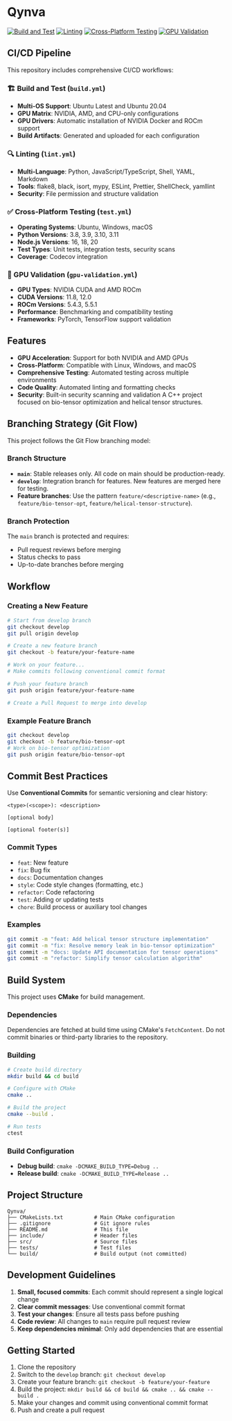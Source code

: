 # Qynva

[![Build and Test](https://github.com/AEWef2005/Qynva/actions/workflows/build.yml/badge.svg)](https://github.com/AEWef2005/Qynva/actions/workflows/build.yml)
[![Linting](https://github.com/AEWef2005/Qynva/actions/workflows/lint.yml/badge.svg)](https://github.com/AEWef2005/Qynva/actions/workflows/lint.yml)
[![Cross-Platform Testing](https://github.com/AEWef2005/Qynva/actions/workflows/test.yml/badge.svg)](https://github.com/AEWef2005/Qynva/actions/workflows/test.yml)
[![GPU Validation](https://github.com/AEWef2005/Qynva/actions/workflows/gpu-validation.yml/badge.svg)](https://github.com/AEWef2005/Qynva/actions/workflows/gpu-validation.yml)

## CI/CD Pipeline

This repository includes comprehensive CI/CD workflows:

### 🏗️ Build and Test (`build.yml`)
- **Multi-OS Support**: Ubuntu Latest and Ubuntu 20.04
- **GPU Matrix**: NVIDIA, AMD, and CPU-only configurations
- **GPU Drivers**: Automatic installation of NVIDIA Docker and ROCm support
- **Build Artifacts**: Generated and uploaded for each configuration

### 🔍 Linting (`lint.yml`)
- **Multi-Language**: Python, JavaScript/TypeScript, Shell, YAML, Markdown
- **Tools**: flake8, black, isort, mypy, ESLint, Prettier, ShellCheck, yamllint
- **Security**: File permission and structure validation

### ✅ Cross-Platform Testing (`test.yml`)
- **Operating Systems**: Ubuntu, Windows, macOS
- **Python Versions**: 3.8, 3.9, 3.10, 3.11
- **Node.js Versions**: 16, 18, 20
- **Test Types**: Unit tests, integration tests, security scans
- **Coverage**: Codecov integration

### 🚀 GPU Validation (`gpu-validation.yml`)
- **GPU Types**: NVIDIA CUDA and AMD ROCm
- **CUDA Versions**: 11.8, 12.0
- **ROCm Versions**: 5.4.3, 5.5.1
- **Performance**: Benchmarking and compatibility testing
- **Frameworks**: PyTorch, TensorFlow support validation

## Features

- **GPU Acceleration**: Support for both NVIDIA and AMD GPUs
- **Cross-Platform**: Compatible with Linux, Windows, and macOS
- **Comprehensive Testing**: Automated testing across multiple environments
- **Code Quality**: Automated linting and formatting checks
- **Security**: Built-in security scanning and validation
A C++ project focused on bio-tensor optimization and helical tensor structures.

## Branching Strategy (Git Flow)

This project follows the Git Flow branching model:

### Branch Structure

- **`main`**: Stable releases only. All code on main should be production-ready.
- **`develop`**: Integration branch for features. New features are merged here for testing.
- **Feature branches**: Use the pattern `feature/<descriptive-name>` (e.g., `feature/bio-tensor-opt`, `feature/helical-tensor-structure`).

### Branch Protection

The `main` branch is protected and requires:
- Pull request reviews before merging
- Status checks to pass
- Up-to-date branches before merging

## Workflow

### Creating a New Feature

```bash
# Start from develop branch
git checkout develop
git pull origin develop

# Create a new feature branch
git checkout -b feature/your-feature-name

# Work on your feature...
# Make commits following conventional commit format

# Push your feature branch
git push origin feature/your-feature-name

# Create a Pull Request to merge into develop
```

### Example Feature Branch

```bash
git checkout develop
git checkout -b feature/bio-tensor-opt
# Work on bio-tensor optimization
git push origin feature/bio-tensor-opt
```

## Commit Best Practices

Use **Conventional Commits** for semantic versioning and clear history:

```
<type>(<scope>): <description>

[optional body]

[optional footer(s)]
```

### Commit Types

- `feat`: New feature
- `fix`: Bug fix
- `docs`: Documentation changes
- `style`: Code style changes (formatting, etc.)
- `refactor`: Code refactoring
- `test`: Adding or updating tests
- `chore`: Build process or auxiliary tool changes

### Examples

```bash
git commit -m "feat: Add helical tensor structure implementation"
git commit -m "fix: Resolve memory leak in bio-tensor optimization"
git commit -m "docs: Update API documentation for tensor operations"
git commit -m "refactor: Simplify tensor calculation algorithm"
```

## Build System

This project uses **CMake** for build management.

### Dependencies

Dependencies are fetched at build time using CMake's `FetchContent`. Do not commit binaries or third-party libraries to the repository.

### Building

```bash
# Create build directory
mkdir build && cd build

# Configure with CMake
cmake ..

# Build the project
cmake --build .

# Run tests
ctest
```

### Build Configuration

- **Debug build**: `cmake -DCMAKE_BUILD_TYPE=Debug ..`
- **Release build**: `cmake -DCMAKE_BUILD_TYPE=Release ..`

## Project Structure

```
Qynva/
├── CMakeLists.txt          # Main CMake configuration
├── .gitignore              # Git ignore rules
├── README.md               # This file
├── include/                # Header files
├── src/                    # Source files
├── tests/                  # Test files
└── build/                  # Build output (not committed)
```

## Development Guidelines

1. **Small, focused commits**: Each commit should represent a single logical change
2. **Clear commit messages**: Use conventional commit format
3. **Test your changes**: Ensure all tests pass before pushing
4. **Code review**: All changes to `main` require pull request review
5. **Keep dependencies minimal**: Only add dependencies that are essential

## Getting Started

1. Clone the repository
2. Switch to the `develop` branch: `git checkout develop`
3. Create your feature branch: `git checkout -b feature/your-feature`
4. Build the project: `mkdir build && cd build && cmake .. && cmake --build .`
5. Make your changes and commit using conventional commit format
6. Push and create a pull request
